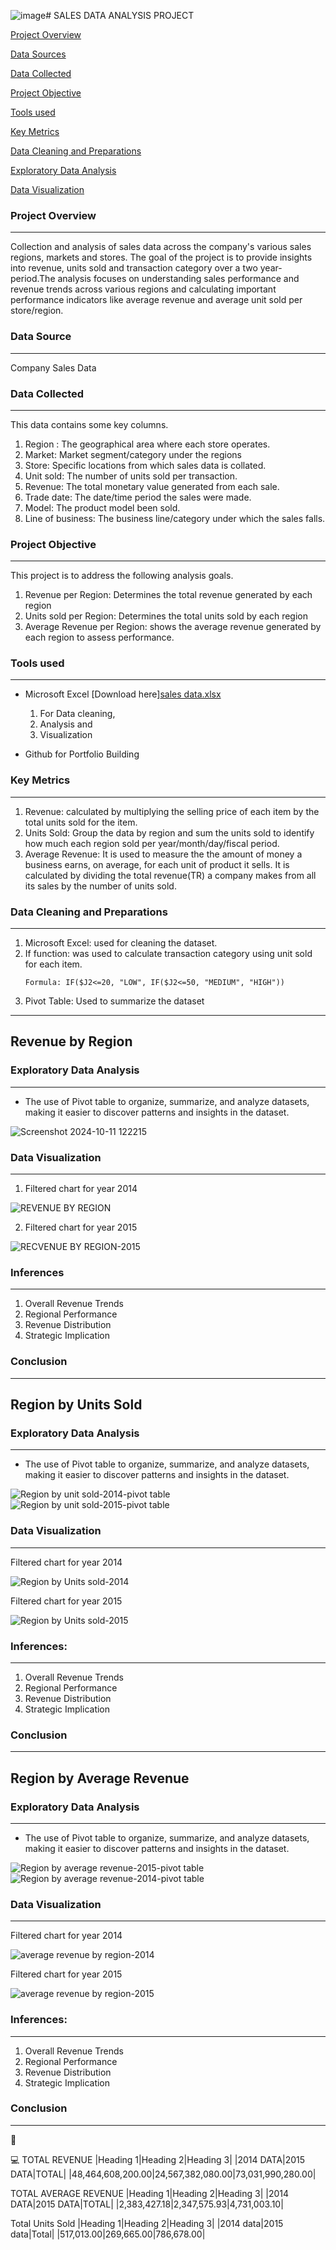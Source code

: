 ![image](https://github.com/user-attachments/assets/6aeef210-6578-493b-967d-b38b6dbd9b20)# SALES DATA ANALYSIS PROJECT

[Project Overview](#project-overview) 

[Data Sources](#data-sources)

[Data Collected](#data-collected)

[Project Objective ](#project-objective)

[Tools used](#tools-used)

[Key Metrics](#key-metrics)

[Data Cleaning and Preparations](#data-cleaning-and-preparations)

[Exploratory Data Analysis](#exploratory-data-analysis)

[Data Visualization](#data-visualization)

    
### Project Overview
---
Collection and analysis of sales data across the company's various sales regions, markets and stores. The goal of the project is to provide insights into revenue, units sold and transaction category over a two year-period.The analysis focuses on understanding sales performance and revenue trends across various regions and calculating important performance indicators like average revenue and average unit sold per store/region. 
    
### Data Source
---    
Company Sales Data

### Data Collected
---    
This data contains some key columns.
1. Region : The geographical area where each store operates.
2. Market: Market segment/category under the regions
3. Store: Specific locations from which sales data is collated.
4. Unit sold: The number of units sold per transaction.
5. Revenue: The total monetary value generated from each sale.
6. Trade date: The date/time period the sales were made.
7. Model: The product model been sold.
8. Line of business: The business line/category under which the sales falls.
  
### Project Objective  
--- 
This project is to address the following analysis goals.
1. Revenue per Region: Determines the total revenue generated by each region
2. Units sold per Region: Determines the total units sold by each region
3. Average Revenue per Region: shows the average revenue generated by each region to assess performance.
    
### Tools used
---
- Microsoft Excel [Download here][sales data.xlsx](https://github.com/user-attachments/files/17345479/sales.data.xlsx)

  1. For Data cleaning,
  2. Analysis and
  3. Visualization
  
- Github for Portfolio Building

### Key Metrics
---
1. Revenue: calculated by multiplying the selling price of each item by the total units sold for the item.
2. Units Sold: Group the data by region and sum the units sold to identify how much each region sold per year/month/day/fiscal period.
3. Average Revenue: It is used to measure the the amount of money a business earns, on average, for each unit of product it sells. It is calculated by dividing the total revenue(TR) a company makes from all its sales by the number of units sold.

### Data Cleaning and Preparations
---
1. Microsoft Excel: used for cleaning the dataset.
2. If function: was used to calculate transaction category using unit sold for each item.
   ```
   Formula: IF($J2<=20, "LOW", IF($J2<=50, "MEDIUM", "HIGH"))
   
3. Pivot Table: Used to summarize the dataset
---
## Revenue by Region

### Exploratory Data Analysis 
---
- The use of Pivot table to organize, summarize, and analyze datasets, making it easier to discover patterns and insights in the dataset.

![Screenshot 2024-10-11 122215](https://github.com/user-attachments/assets/c8db796d-6545-42a7-b965-c876ae6d4d07)

### Data Visualization
---

1. Filtered chart for year 2014
   
![REVENUE BY REGION](https://github.com/user-attachments/assets/1189410a-e7f8-42f0-9407-7c413f4012d3)

2. Filtered chart for year 2015

![RECVENUE BY REGION-2015](https://github.com/user-attachments/assets/288c3afd-e607-40c7-8268-acf559771f1c)

### Inferences
---
1. Overall Revenue Trends
2. Regional Performance
3. Revenue Distribution
4. Strategic Implication
   
### Conclusion
---

## Region by Units Sold

### Exploratory Data Analysis 
---
- The use of Pivot table to organize, summarize, and analyze datasets, making it easier to discover patterns and insights in the dataset.

![Region by unit sold-2014-pivot table](https://github.com/user-attachments/assets/c7b15ecc-9b24-4326-9fc7-86761b51c0b1)
![Region by unit sold-2015-pivot table](https://github.com/user-attachments/assets/fec678cd-ff57-402b-869e-d2ab650e959b)


### Data Visualization
---
Filtered chart for year 2014

![Region by Units sold-2014](https://github.com/user-attachments/assets/640ada20-4aa8-484f-973b-9b3dc7565c8d)


Filtered chart for year 2015

![Region by Units sold-2015](https://github.com/user-attachments/assets/20696812-ba1d-4606-b08b-6765b14f54da)


### Inferences:
---
1. Overall Revenue Trends
2. Regional Performance
3. Revenue Distribution
4. Strategic Implication
   
### Conclusion
---

## Region by Average Revenue

### Exploratory Data Analysis 
---
- The use of Pivot table to organize, summarize, and analyze datasets, making it easier to discover patterns and insights in the dataset.

![Region by average revenue-2015-pivot table](https://github.com/user-attachments/assets/02ef8232-c1c7-4f61-b8cf-1aeba3228329)
![Region by average revenue-2014-pivot table](https://github.com/user-attachments/assets/66d25dd3-1fd1-42ee-861b-ede0491314da)


### Data Visualization
---
Filtered chart for year 2014

![average revenue by region-2014](https://github.com/user-attachments/assets/6f68776c-1f58-4901-94f7-1a28620e209a)


Filtered chart for year 2015

![average revenue by region-2015](https://github.com/user-attachments/assets/797c1da0-e432-4172-aa9d-9e47029c97d7)


### Inferences:
---
1. Overall Revenue Trends
2. Regional Performance
3. Revenue Distribution
4. Strategic Implication
   
### Conclusion
---



🥇

💻
TOTAL REVENUE
|Heading 1|Heading 2|Heading 3|
|2014 DATA|2015 DATA|TOTAL|
|48,464,608,200.00|24,567,382,080.00|73,031,990,280.00|

TOTAL AVERAGE REVENUE
|Heading 1|Heading 2|Heading 3|
|2014 DATA|2015 DATA|TOTAL|
|2,383,427.18|2,347,575.93|4,731,003.10|

Total Units Sold
|Heading 1|Heading 2|Heading 3|
|2014 data|2015 data|Total|
|517,013.00|269,665.00|786,678.00|



